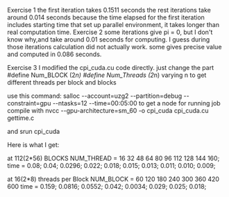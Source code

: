 Exercise 1
the first iteration takes 0.1511 seconds
the rest iterations take around 0.014 seconds
because the time elapsed for the first iteration includes starting time that set up parallel environment, it takes longer than real computation time.
Exercise 2
some iterations give pi = 0, but I don't know why,and take around 0.01 seconds for computing. I guess during those iterations calculation did not actually work.
some gives precise value and computed in 0.086 seconds.

Exercise 3 
I modified the cpi_cuda.cu code directly. just change the part
#define Num_BLOCK (2*n) 
#define Num_Threads (2*n) 
varying n to get different threads per block and blocks

use this command:
salloc --account=uzg2 --partition=debug --constraint=gpu --ntasks=12 --time=00:05:00 
to get a node for running job 
compile with
nvcc --gpu-architecture=sm_60 -o cpi_cuda cpi_cuda.cu gettime.c

and srun cpi_cuda

Here is what I get: 

at 112(2*56) BLOCKS
NUM_THREAD = 16 32 48 64 80 96 112 128 144 160; 
time = 0.08; 0.04; 0.0296; 0.022; 0.018; 0.015; 0.013; 0.011; 0.010; 0.009;

at 16(2*8) threads per Block 
NUM_BLOCK = 60 120 180 240 300 360 420 600
time = 0.159; 0.0816; 0.0552; 0.042; 0.0034; 0.029; 0.025; 0.018;
